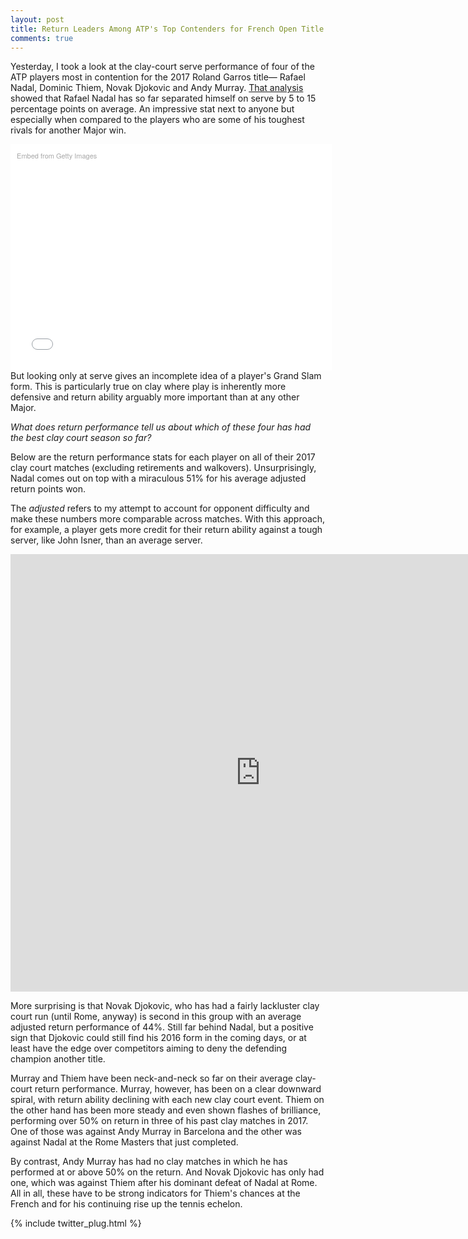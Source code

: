 ```yaml
---
layout: post
title: Return Leaders Among ATP's Top Contenders for French Open Title
comments: true
---
```


Yesterday, I took a look at the clay-court serve performance of four of the ATP players most in contention for the 2017 Roland Garros title&mdash; Rafael Nadal, Dominic Thiem, Novak Djokovic and Andy Murray. [That analysis](http://on-the-t.com/2017/05/21/Top-Contenders-French-Open/) showed that Rafael Nadal has so far separated himself on serve by 5 to 15 percentage points on average. An impressive stat next to anyone but especially when compared to the players who are some of his toughest rivals for another Major win. 


<div class="getty embed image" style="background-color:#fff;display:inline-block;font-family:'Helvetica Neue',Helvetica,Arial,sans-serif;color:#a7a7a7;font-size:11px;width:100%;max-width:494px;float:left;padding:2%;"><div style="padding:0;margin:0;text-align:left;"><a href="http://www.gettyimages.com.au/detail/685311366" target="_blank" style="color:#a7a7a7;text-decoration:none;font-weight:normal !important;border:none;display:inline-block;">Embed from Getty Images</a></div><div style="overflow:hidden;position:relative;height:0;padding:65.824916% 0 0 0;width:100%;"><iframe src="//embed.gettyimages.com/embed/685311366?et=9Dx_N4fEQFZmfMVF3C5ICQ&tld=com.au&viewMoreLink=on&sig=EExHSI7FWUOrThI68MZwExu5lhSIf38DoXU6C1E8HK4=&caption=true" width="594" height="391" scrolling="no" frameborder="0" style="display:inline-block;position:absolute;top:0;left:0;width:100%;height:100%;margin:0;" ></iframe></div><p style="margin:0;"></p></div>

But looking only at serve gives an incomplete idea of a player's Grand Slam form. This is particularly true on clay where play is inherently more defensive and return ability arguably more important than at any other Major. 

_What does return performance tell us about which of these four has had the best clay court season so far?_

Below are the return performance stats for each player on all of their 2017 clay court matches (excluding retirements and walkovers). Unsurprisingly, Nadal comes out on top with a miraculous 51% for his average adjusted return points won. 

The _adjusted_ refers to my attempt to account for opponent difficulty and make these numbers more comparable across matches. With this approach, for example, a player gets more credit for their return ability against a tough server, like John Isner, than an average server. 


<iframe width="800" height="700" frameborder="0" scrolling="no" src="https://plot.ly/~on-the-t/1215.embed"></iframe>

More surprising is that Novak Djokovic, who has had a fairly lackluster clay court run (until Rome, anyway) is second in this group with an average adjusted return performance of 44%. Still far behind Nadal, but a positive sign that Djokovic could still find his 2016 form in the coming days, or at least have the edge over competitors aiming to deny the defending champion another title.

Murray and Thiem have been neck-and-neck so far on their average clay-court return performance. Murray, however, has been on a clear downward spiral, with return ability declining with each new clay court event. Thiem on the other hand has been more steady and even shown flashes of brilliance, performing over 50% on return in three of his past clay matches in 2017. One of those was against Andy Murray in Barcelona and the other was against Nadal at the Rome Masters that just completed. 


By contrast, Andy Murray has had no clay matches in which he has performed at or above 50% on the return. And Novak Djokovic has only had one, which was against Thiem after his dominant defeat of Nadal at Rome. All in all, these have to be strong indicators for Thiem's chances at the French and for his continuing rise up the tennis echelon.


{% include twitter_plug.html %}


